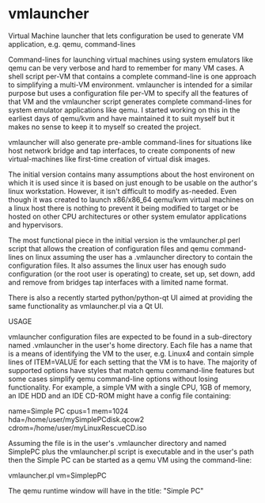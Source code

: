# vmlauncher
Virtual Machine launcher that lets configuration be used to generate VM application, e.g. qemu, command-lines

Command-lines for launching virtual machines using system emulators like qemu can be very verbose and hard to remember for many VM cases. A shell script per-VM that contains a complete command-line is one approach to simplifying a multi-VM environment. vmlauncher is intended for a similar purpose but uses a configuration file per-VM to specify all the features of that VM and the vmlauncher script generates complete command-lines for system emulator applications like qemu. I started working on this in the earliest days of qemu/kvm and have maintained it to suit myself but it makes no sense to keep it to myself so created the project.

vmlauncher will also generate pre-amble command-lines for situations like host network bridge and tap interfaces, to create components of new virtual-machines like first-time creation of virtual disk images.

The initial version contains many assumptions about the host environent on which it is used since it is based on just enough to be usable on the author's linux workstation. However, it isn't difficult to modify as-needed. Even though it was created to launch x86/x86_64 qemu/kvm virtual machines on a linux host there is nothing to prevent it being modified to target or be hosted on other CPU architectures or other system emulator applications and hypervisors.

The most functional piece in the initial version is the vmlauncher.pl perl script that allows the creation of configuration files and qemu command-lines on linux assuming the user has a .vmlauncher directory to contain the configuration files. It also assumes the linux user has enough sudo configuration (or the root user is operating) to create, set up, set down, add and remove from bridges tap interfaces with a limited name format.

There is also a recently started python/python-qt UI aimed at providing the same functionality as vmlauncher.pl via a Qt UI.

USAGE

vmlauncher configuration files are expected to be found in a sub-directory named .vmlauncher in the user's home directory. Each file has a name that is a means of identifying the VM to the user, e.g. Linux4 and contain simple lines of ITEM=VALUE for each setting that the VM is to have. The majority of supported options have styles that match qemu command-line features but some cases simplify qemu command-line options without losing functionality. For example, a simple VM with a single CPU, 1GB of memory, an IDE HDD and an IDE CD-ROM might have a config file containing:

name=Simple PC
cpus=1
mem=1024
hda=/home/user/mySimplePCdisk.qcow2
cdrom=/home/user/myLinuxRescueCD.iso

Assuming the file is in the user's .vmlauncher directory and named SimplePC plus the vmlauncher.pl script is executable and in the user's path then the Simple PC can be started as a qemu VM using the command-line:

vmlauncher.pl vm=SimplepPC

The qemu runtime window will have in the title: "Simple PC"
